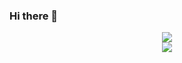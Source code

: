 ### Hi there 👋

<!--
[![Le Poeme's github stats](https://github-readme-stats.vercel.app/api?username=lepoeme20&count_private=true&theme=gruvbox&show_icons=true)](https://github.com/lepoeme20/github-readme-stats)

[![Top Langs](https://github-readme-stats.vercel.app/api/top-langs/?username=lepoeme20&layout=compact)](https://github.com/lepoeme20/github-readme-stats)
-->

<p align = "center">
  <img src = "https://github-readme-stats.vercel.app/api?username=lepoeme20&count_private=true&theme=gruvbox&show_icons=truel&line_height=27">
  <br>
  <img src = "https://github-readme-stats.vercel.app/api/top-langs/?username=lepoeme20&hide=css,html&theme=gruvbox">
</p>
 
<!--
**lepoeme20/lepoeme20** is a ✨ _special_ ✨ repository because its `README.md` (this file) appears on your GitHub profile.

Here are some ideas to get you started:

- 🔭 I’m currently working on ...
- 🌱 I’m currently learning ...
- 👯 I’m looking to collaborate on ...
- 🤔 I’m looking for help with ...
- 💬 Ask me about ...
- 📫 How to reach me: ...
- 😄 Pronouns: ...
- ⚡ Fun fact: ...
-->
